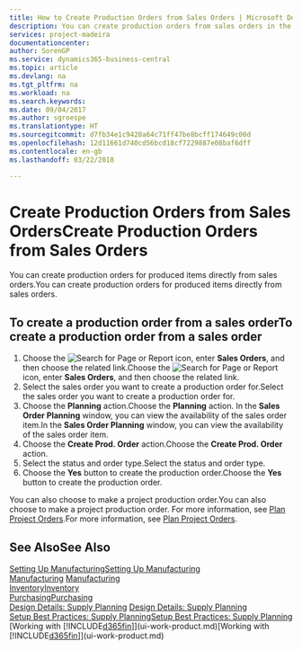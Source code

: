 ```yaml
---
title: How to Create Production Orders from Sales Orders | Microsoft Docs
description: You can create production orders from sales orders in the Sales & Marketing department.
services: project-madeira
documentationcenter: 
author: SorenGP
ms.service: dynamics365-business-central
ms.topic: article
ms.devlang: na
ms.tgt_pltfrm: na
ms.workload: na
ms.search.keywords: 
ms.date: 09/04/2017
ms.author: sgroespe
ms.translationtype: HT
ms.sourcegitcommit: d7fb34e1c9428a64c71ff47be8bcff174649c00d
ms.openlocfilehash: 12d11661d740cd56bcd18cf7229887e08baf6dff
ms.contentlocale: en-gb
ms.lasthandoff: 03/22/2018

---
```

# <a name="create-production-orders-from-sales-orders"></a><span data-ttu-id="c238c-103">Create Production Orders from Sales Orders</span><span class="sxs-lookup"><span data-stu-id="c238c-103">Create Production Orders from Sales Orders</span></span>
<span data-ttu-id="c238c-104">You can create production orders for produced items directly from sales orders.</span><span class="sxs-lookup"><span data-stu-id="c238c-104">You can create production orders for produced items directly from sales orders.</span></span>  

## <a name="to-create-a-production-order-from-a-sales-order"></a><span data-ttu-id="c238c-105">To create a production order from a sales order</span><span class="sxs-lookup"><span data-stu-id="c238c-105">To create a production order from a sales order</span></span>  

1.  <span data-ttu-id="c238c-106">Choose the ![Search for Page or Report](media/ui-search/search_small.png "Search for Page or Report icon") icon, enter **Sales Orders**, and then choose the related link.</span><span class="sxs-lookup"><span data-stu-id="c238c-106">Choose the ![Search for Page or Report](media/ui-search/search_small.png "Search for Page or Report icon") icon, enter **Sales Orders**, and then choose the related link.</span></span>  
2.  <span data-ttu-id="c238c-107">Select the sales order you want to create a production order for.</span><span class="sxs-lookup"><span data-stu-id="c238c-107">Select the sales order you want to create a production order for.</span></span>  
3.  <span data-ttu-id="c238c-108">Choose the **Planning** action.</span><span class="sxs-lookup"><span data-stu-id="c238c-108">Choose the **Planning** action.</span></span> <span data-ttu-id="c238c-109">In the **Sales Order Planning** window, you can view the availability of the sales order item.</span><span class="sxs-lookup"><span data-stu-id="c238c-109">In the **Sales Order Planning** window, you can view the availability of the sales order item.</span></span>  
4.  <span data-ttu-id="c238c-110">Choose the **Create Prod. Order** action.</span><span class="sxs-lookup"><span data-stu-id="c238c-110">Choose the **Create Prod. Order** action.</span></span>  
5.  <span data-ttu-id="c238c-111">Select the status and order type.</span><span class="sxs-lookup"><span data-stu-id="c238c-111">Select the status and order type.</span></span>  
6.  <span data-ttu-id="c238c-112">Choose the **Yes** button to create the production order.</span><span class="sxs-lookup"><span data-stu-id="c238c-112">Choose the **Yes** button to create the production order.</span></span>

<span data-ttu-id="c238c-113">You can also choose to make a project production order.</span><span class="sxs-lookup"><span data-stu-id="c238c-113">You can also choose to make a project production order.</span></span> <span data-ttu-id="c238c-114">For more information, see [Plan Project Orders](production-how-to-plan-project-orders.md).</span><span class="sxs-lookup"><span data-stu-id="c238c-114">For more information, see [Plan Project Orders](production-how-to-plan-project-orders.md).</span></span>   

## <a name="see-also"></a><span data-ttu-id="c238c-115">See Also</span><span class="sxs-lookup"><span data-stu-id="c238c-115">See Also</span></span>  
[<span data-ttu-id="c238c-116">Setting Up Manufacturing</span><span class="sxs-lookup"><span data-stu-id="c238c-116">Setting Up Manufacturing</span></span>](production-configure-production-processes.md)  
<span data-ttu-id="c238c-117">[Manufacturing](production-manage-manufacturing.md)  </span><span class="sxs-lookup"><span data-stu-id="c238c-117">[Manufacturing](production-manage-manufacturing.md)  </span></span>  
[<span data-ttu-id="c238c-118">Inventory</span><span class="sxs-lookup"><span data-stu-id="c238c-118">Inventory</span></span>](inventory-manage-inventory.md)  
[<span data-ttu-id="c238c-119">Purchasing</span><span class="sxs-lookup"><span data-stu-id="c238c-119">Purchasing</span></span>](purchasing-manage-purchasing.md)  
<span data-ttu-id="c238c-120">[Design Details: Supply Planning](design-details-supply-planning.md) </span><span class="sxs-lookup"><span data-stu-id="c238c-120">[Design Details: Supply Planning](design-details-supply-planning.md) </span></span>  
[<span data-ttu-id="c238c-121">Setup Best Practices: Supply Planning</span><span class="sxs-lookup"><span data-stu-id="c238c-121">Setup Best Practices: Supply Planning</span></span>](setup-best-practices-supply-planning.md)  
<span data-ttu-id="c238c-122">[Working with [!INCLUDE[d365fin](includes/d365fin_md.md)]](ui-work-product.md)</span><span class="sxs-lookup"><span data-stu-id="c238c-122">[Working with [!INCLUDE[d365fin](includes/d365fin_md.md)]](ui-work-product.md)</span></span>

